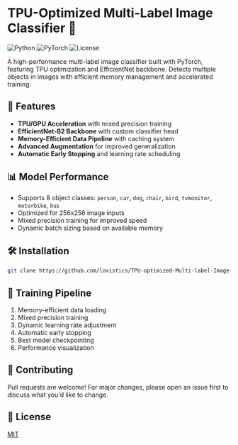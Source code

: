 # TPU-Optimized Multi-Label Image Classifier 🚀
![Python](https://img.shields.io/badge/python-blue.svg)
![PyTorch](https://img.shields.io/badge/PyTorch-orange.svg)
![License](https://img.shields.io/badge/license-MIT-green.svg)

A high-performance multi-label image classifier built with PyTorch, featuring TPU optimization and EfficientNet backbone. Detects multiple objects in images with efficient memory management and accelerated training.

## 🎯 Features
- **TPU/GPU Acceleration** with mixed precision training
- **EfficientNet-B2 Backbone** with custom classifier head
- **Memory-Efficient Data Pipeline** with caching system
- **Advanced Augmentation** for improved generalization
- **Automatic Early Stopping** and learning rate scheduling

## 📊 Model Performance
- Supports 8 object classes: `person`, `car`, `dog`, `chair`, `bird`, `tvmonitor`, `motorbike`, `bus`
- Optimized for 256x256 image inputs
- Mixed precision training for improved speed
- Dynamic batch sizing based on available memory

## 🛠️ Installation

```bash
git clone https://github.com/lovistics/TPU-optimized-Multi-label-Image-Classifier.git
```
## 🔄 Training Pipeline
1. Memory-efficient data loading
2. Mixed precision training
3. Dynamic learning rate adjustment
4. Automatic early stopping
5. Best model checkpointing
6. Performance visualization

## 🤝 Contributing
Pull requests are welcome! For major changes, please open an issue first to discuss what you'd like to change.

## 📝 License
[MIT](https://choosealicense.com/licenses/mit/)
